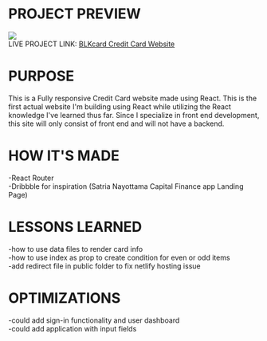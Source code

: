 <h1>PROJECT PREVIEW</h1>
<img src='https://media.giphy.com/media/zUExl1rjVx8OTB4jS7/giphy.gif'>
<br>
LIVE PROJECT LINK: <a href='https://blkcard.netlify.app'>BLKcard Credit Card Website</a>


<h1>PURPOSE</h1>
This is a Fully responsive Credit Card website made using React. This is the first actual website I'm building using React while utilizing the React knowledge I've learned thus far. Since I specialize in front end development, this site will only consist of front end and will not have a backend. 
<h1>HOW IT'S MADE</h1>
-React Router
<br>
-Dribbble for inspiration (Satria Nayottama Capital Finance app Landing Page)
<h1>LESSONS LEARNED</h1>
-how to use data files to render card info
<br>
-how to use index as prop to create condition for even or odd items
<br>
-add redirect file in public folder to fix netlify hosting issue
<h1>OPTIMIZATIONS</h1>
-could add sign-in functionality and user dashboard
<br>
-could add application with input fields